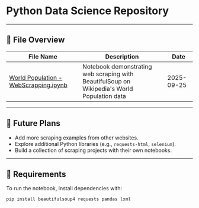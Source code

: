 # Python Data Science Repository

---

## 📂 File Overview

| File Name | Description | Date |
|-----------|-------------|------|
| [World Population - WebScrapping.ipynb](https://github.com/iFlish/Data-Science-Projects/blob/main/World%20Population%20-%20WebScrapping.ipynb) | Notebook demonstrating web scraping with BeautifulSoup on Wikipedia's World Population data | 2025-09-25 |

---

## 📌 Future Plans
- Add more scraping examples from other websites.
- Explore additional Python libraries (e.g., `requests-html`, `selenium`).
- Build a collection of scraping projects with their own notebooks.

---

## 🔧 Requirements
To run the notebook, install dependencies with:

```bash
pip install beautifulsoup4 requests pandas lxml
